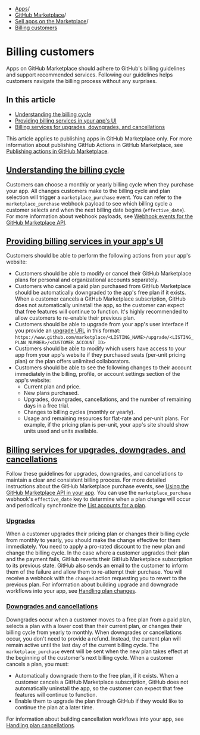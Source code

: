   * [Apps](https://docs.github.com/en/apps "Apps")/
  * [GitHub Marketplace](https://docs.github.com/en/apps/github-marketplace "GitHub Marketplace")/
  * [Sell apps on the Marketplace](https://docs.github.com/en/apps/github-marketplace/selling-your-app-on-github-marketplace "Sell apps on the Marketplace")/
  * [Billing customers](https://docs.github.com/en/apps/github-marketplace/selling-your-app-on-github-marketplace/billing-customers "Billing customers")


# Billing customers
Apps on GitHub Marketplace should adhere to GitHub's billing guidelines and support recommended services. Following our guidelines helps customers navigate the billing process without any surprises.
## In this article
  * [Understanding the billing cycle](https://docs.github.com/en/apps/github-marketplace/selling-your-app-on-github-marketplace/billing-customers#understanding-the-billing-cycle)
  * [Providing billing services in your app's UI](https://docs.github.com/en/apps/github-marketplace/selling-your-app-on-github-marketplace/billing-customers#providing-billing-services-in-your-apps-ui)
  * [Billing services for upgrades, downgrades, and cancellations](https://docs.github.com/en/apps/github-marketplace/selling-your-app-on-github-marketplace/billing-customers#billing-services-for-upgrades-downgrades-and-cancellations)


This article applies to publishing apps in GitHub Marketplace only. For more information about publishing GitHub Actions in GitHub Marketplace, see [Publishing actions in GitHub Marketplace](https://docs.github.com/en/actions/creating-actions/publishing-actions-in-github-marketplace).
## [Understanding the billing cycle](https://docs.github.com/en/apps/github-marketplace/selling-your-app-on-github-marketplace/billing-customers#understanding-the-billing-cycle)
Customers can choose a monthly or yearly billing cycle when they purchase your app. All changes customers make to the billing cycle and plan selection will trigger a `marketplace_purchase` event. You can refer to the `marketplace_purchase` webhook payload to see which billing cycle a customer selects and when the next billing date begins (`effective_date`). For more information about webhook payloads, see [Webhook events for the GitHub Marketplace API](https://docs.github.com/en/apps/github-marketplace/using-the-github-marketplace-api-in-your-app/webhook-events-for-the-github-marketplace-api).
## [Providing billing services in your app's UI](https://docs.github.com/en/apps/github-marketplace/selling-your-app-on-github-marketplace/billing-customers#providing-billing-services-in-your-apps-ui)
Customers should be able to perform the following actions from your app's website:
  * Customers should be able to modify or cancel their GitHub Marketplace plans for personal and organizational accounts separately.
  * Customers who cancel a paid plan purchased from GitHub Marketplace should be automatically downgraded to the app's free plan if it exists. When a customer cancels a GitHub Marketplace subscription, GitHub does not automatically uninstall the app, so the customer can expect that free features will continue to function. It's highly recommended to allow customers to re-enable their previous plan.
  * Customers should be able to upgrade from your app's user interface if you provide an [upgrade URL](https://docs.github.com/en/apps/publishing-apps-to-github-marketplace/using-the-github-marketplace-api-in-your-app/handling-plan-changes#about-upgrade-urls) in this format: `https://www.github.com/marketplace/<LISTING_NAME>/upgrade/<LISTING_PLAN_NUMBER>/<CUSTOMER_ACCOUNT_ID>`
  * Customers should be able to modify which users have access to your app from your app's website if they purchased seats (per-unit pricing plan) or the plan offers unlimited collaborators.
  * Customers should be able to see the following changes to their account immediately in the billing, profile, or account settings section of the app's website: 
    * Current plan and price.
    * New plans purchased.
    * Upgrades, downgrades, cancellations, and the number of remaining days in a free trial.
    * Changes to billing cycles (monthly or yearly).
    * Usage and remaining resources for flat-rate and per-unit plans. For example, if the pricing plan is per-unit, your app's site should show units used and units available.


## [Billing services for upgrades, downgrades, and cancellations](https://docs.github.com/en/apps/github-marketplace/selling-your-app-on-github-marketplace/billing-customers#billing-services-for-upgrades-downgrades-and-cancellations)
Follow these guidelines for upgrades, downgrades, and cancellations to maintain a clear and consistent billing process. For more detailed instructions about the GitHub Marketplace purchase events, see [Using the GitHub Marketplace API in your app](https://docs.github.com/en/apps/github-marketplace/using-the-github-marketplace-api-in-your-app).
You can use the `marketplace_purchase` webhook's `effective_date` key to determine when a plan change will occur and periodically synchronize the [List accounts for a plan](https://docs.github.com/en/rest/apps/marketplace#list-accounts-for-a-plan).
### [Upgrades](https://docs.github.com/en/apps/github-marketplace/selling-your-app-on-github-marketplace/billing-customers#upgrades)
When a customer upgrades their pricing plan or changes their billing cycle from monthly to yearly, you should make the change effective for them immediately. You need to apply a pro-rated discount to the new plan and change the billing cycle.
In the case where a customer upgrades their plan and the payment fails, GitHub reverts their GitHub Marketplace subscription to its previous state. GitHub also sends an email to the customer to inform them of the failure and allow them to re-attempt their purchase. You will receive a webhook with the `changed` action requesting you to revert to the previous plan.
For information about building upgrade and downgrade workflows into your app, see [Handling plan changes](https://docs.github.com/en/apps/github-marketplace/using-the-github-marketplace-api-in-your-app/handling-plan-changes).
### [Downgrades and cancellations](https://docs.github.com/en/apps/github-marketplace/selling-your-app-on-github-marketplace/billing-customers#downgrades-and-cancellations)
Downgrades occur when a customer moves to a free plan from a paid plan, selects a plan with a lower cost than their current plan, or changes their billing cycle from yearly to monthly. When downgrades or cancellations occur, you don't need to provide a refund. Instead, the current plan will remain active until the last day of the current billing cycle. The `marketplace_purchase` event will be sent when the new plan takes effect at the beginning of the customer's next billing cycle.
When a customer cancels a plan, you must:
  * Automatically downgrade them to the free plan, if it exists.
When a customer cancels a GitHub Marketplace subscription, GitHub does not automatically uninstall the app, so the customer can expect that free features will continue to function.
  * Enable them to upgrade the plan through GitHub if they would like to continue the plan at a later time.


For information about building cancellation workflows into your app, see [Handling plan cancellations](https://docs.github.com/en/apps/github-marketplace/using-the-github-marketplace-api-in-your-app/handling-plan-cancellations).
